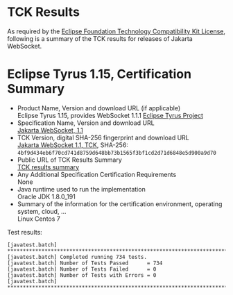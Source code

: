 TCK Results
===========

As required by the
[Eclipse Foundation Technology Compatibility Kit License](https://www.eclipse.org/legal/tck.php),
following is a summary of the TCK results for releases of Jakarta WebSocket.

# Eclipse Tyrus 1.15, Certification Summary

- Product Name, Version and download URL (if applicable) \
  Eclipse Tyrus 1.15, provides WebSocket 1.1.1
  [Eclipse Tyrus Project](https://github.com/eclipse-ee4j/tyrus)
- Specification Name, Version and download URL \
  [Jakarta WebSocket, 1.1](https://jakarta.ee/specifications/websocket/1.1)
- TCK Version, digital SHA-256 fingerprint and download URL \
  [Jakarta WebSocket 1.1, TCK](http://download.eclipse.org/ee4j/jakartaee-tck/jakartaee8-eftl/promoted/eclipse-websocket-tck-1.1.0.zip), SHA-256: `4bf9d434eb6f70cd741d8759d648bb73b1565f3bf1cd2d71d6848e5d900a9d70`
- Public URL of TCK Results Summary \
  [TCK results summary](TCK-Results.html)
- Any Additional Specification Certification Requirements \
  None
- Java runtime used to run the implementation \
  Oracle JDK 1.8.0_191
- Summary of the information for the certification environment, operating system, cloud, ... \
  Linux Centos 7

Test results:

```
[javatest.batch] ********************************************************************************
[javatest.batch] Completed running 734 tests.
[javatest.batch] Number of Tests Passed      = 734
[javatest.batch] Number of Tests Failed      = 0
[javatest.batch] Number of Tests with Errors = 0
[javatest.batch] ********************************************************************************
```